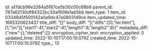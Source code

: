 id: a17dcb96e3264a5f87ce5b30c00c68b9
parent_id: 767a62130df84322bc33af908e1ab5bb
item_type: 1
item_id: 03348d5f500142a0a9dc47a0803149ce
item_updated_time: 1665320623437
title_diff: "[]"
body_diff: "[{\"diffs\":[[0,\"ter.html\"],[1,\"\\\n\"]],\"start1\":41,\"start2\":41,\"length1\":8,\"length2\":9}]"
metadata_diff: {"new":{},"deleted":[]}
encryption_cipher_text: 
encryption_applied: 0
updated_time: 2022-10-10T17:00:10.079Z
created_time: 2022-10-10T17:00:10.079Z
type_: 13
